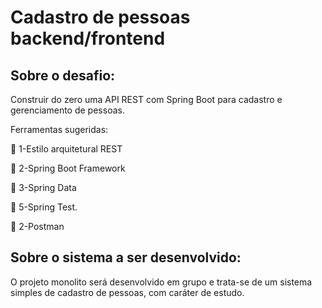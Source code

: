 # Cadastro de pessoas backend/frontend



<h2>Sobre o desafio:</h2>

<p>
Construir do zero uma API REST com Spring Boot para cadastro e gerenciamento de pessoas.</p>

<p>Ferramentas sugeridas:</p>

<p >🚀 1-Estilo arquitetural REST</p>

<p >🚀 2-Spring Boot Framework</p>

<p >🚀 3-Spring Data</p>

<p >🚀 5-Spring Test.</p>

<p >🚀 2-Postman</p>

<h2>Sobre o sistema a ser desenvolvido:</h2>
  <p >
O projeto monolito será desenvolvido em grupo e trata-se de um sistema simples de cadastro de pessoas, com caráter de estudo.
 </p>



